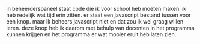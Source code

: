in beheerderspaneel staat code die ik voor school heb moeten maken. ik heb redelijk wat tijd erin zitten.
er staat een javascript bestand tussen voor een knop. maar ik beheers javascript niet en dat zou ik wel graag willen leren.
deze knop heb ik daarom met behulp van docenten in het programma kunnen krijgen en het programma er wat mooier eruit heb laten zien.
